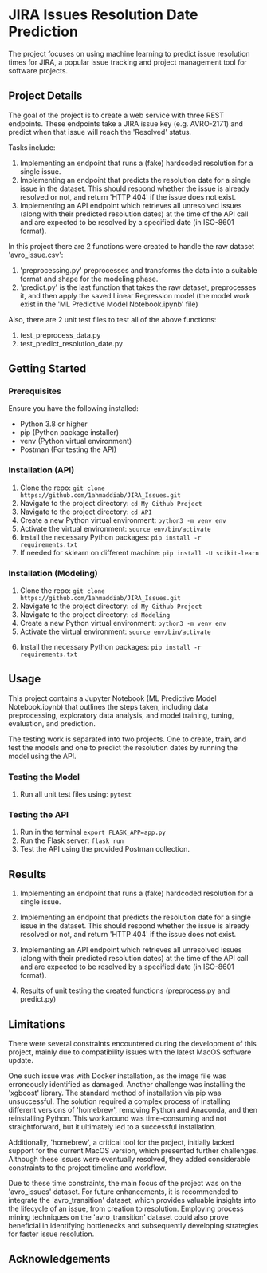 # JIRA Issues Resolution Date Prediction

The project focuses on using machine learning to predict issue resolution times for JIRA, a popular issue tracking and project management tool for software projects.

## Project Details

The goal of the project is to create a web service with three REST endpoints. These endpoints take a JIRA issue key (e.g. AVRO-2171) and predict when that issue will reach the 'Resolved' status.

Tasks include:

1. Implementing an endpoint that runs a (fake) hardcoded resolution for a single issue.
2. Implementing an endpoint that predicts the resolution date for a single issue in the dataset. This should respond whether the issue is already resolved or not, and return 'HTTP 404' if the issue does not exist.
3. Implementing an API endpoint which retrieves all unresolved issues (along with their predicted resolution dates) at the time of the API call and are expected to be resolved by a specified date (in ISO-8601 format).


In this project there are 2 functions were created to handle the raw dataset 'avro_issue.csv':

1. 'preprocessing.py' preprocesses and transforms the data into a suitable format and shape for the modeling phase.
2. 'predict.py' is the last function that takes the raw dataset, preprocesses it, and then apply the saved Linear Regression model (the model work exist in the 'ML Predictive Model Notebook.ipynb' file) 


Also, there are 2 unit test files to test all of the above functions:
1. test_preprocess_data.py
2. test_predict_resolution_date.py


## Getting Started

### Prerequisites

Ensure you have the following installed:

- Python 3.8 or higher
- pip (Python package installer)
- venv (Python virtual environment)
- Postman (For testing the API)

### Installation (API)

1. Clone the repo: `git clone https://github.com/1ahmaddiab/JIRA_Issues.git`
2. Navigate to the project directory: `cd My Github Project`
3. Navigate to the project directory: `cd API`
4. Create a new Python virtual environment: `python3 -m venv env`
5. Activate the virtual environment: `source env/bin/activate`
6. Install the necessary Python packages: `pip install -r requirements.txt`
7. If needed for sklearn on different machine: `pip install -U scikit-learn`



### Installation (Modeling)

1. Clone the repo: `git clone https://github.com/1ahmaddiab/JIRA_Issues.git`
2. Navigate to the project directory: `cd My Github Project`
3. Navigate to the project directory: `cd Modeling`
4. Create a new Python virtual environment: `python3 -m venv env`
5. Activate the virtual environment: `source env/bin/activate`
<!-- 6. Run in the terminal to install xgboost well: `brew install cmake` -->
6. Install the necessary Python packages: `pip install -r requirements.txt`



## Usage

This project contains a Jupyter Notebook (ML Predictive Model Notebook.ipynb) that outlines the steps taken, including data preprocessing, exploratory data analysis, and model training, tuning, evaluation, and prediction.

The testing work is separated into two projects. One to create, train, and test the models and one to predict the resolution dates by running the model using the API.

### Testing the Model

1. Run all unit test files using: `pytest`

### Testing the API

1. Run in the terminal `export FLASK_APP=app.py`
2. Run the Flask server: `flask run`
3. Test the API using the provided Postman collection.


## Results

1. Implementing an endpoint that runs a (fake) hardcoded resolution for a single issue.


2. Implementing an endpoint that predicts the resolution date for a single issue in the dataset. This should respond whether the issue is already resolved or not, and return 'HTTP 404' if the issue does not exist.


3. Implementing an API endpoint which retrieves all unresolved issues (along with their predicted resolution dates) at the time of the API call and are expected to be resolved by a specified date (in ISO-8601 format).


4. Results of unit testing the created functions (preprocess.py and predict.py)



## Limitations

There were several constraints encountered during the development of this project, mainly due to compatibility issues with the latest MacOS software update.

One such issue was with Docker installation, as the image file was erroneously identified as damaged. Another challenge was installing the 'xgboost' library. The standard method of installation via pip was unsuccessful. The solution required a complex process of installing different versions of 'homebrew', removing Python and Anaconda, and then reinstalling Python. This workaround was time-consuming and not straightforward, but it ultimately led to a successful installation.

Additionally, 'homebrew', a critical tool for the project, initially lacked support for the current MacOS version, which presented further challenges. Although these issues were eventually resolved, they added considerable constraints to the project timeline and workflow.

Due to these time constraints, the main focus of the project was on the 'avro_issues' dataset. For future enhancements, it is recommended to integrate the 'avro_transition' dataset, which provides valuable insights into the lifecycle of an issue, from creation to resolution. Employing process mining techniques on the 'avro_transition' dataset could also prove beneficial in identifying bottlenecks and subsequently developing strategies for faster issue resolution.


## Acknowledgements

